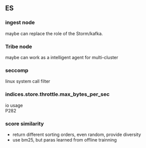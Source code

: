 ## ES

### ingest node
maybe can replace the role of the Storm/kafka.   


### Tribe node
maybe can work as a intelligent agent for multi-cluster

### seccomp
linux system call filter

### indices.store.throttle.max_bytes_per_sec
io usage   
<elasticsearch in action> P282

### score similarity   
- return different sorting orders, even random, provide diversity   
- use bm25, but paras learned from offline trainning   
